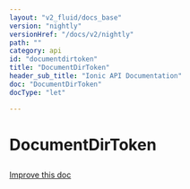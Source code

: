 ```yaml
---
layout: "v2_fluid/docs_base"
version: "nightly"
versionHref: "/docs/v2/nightly"
path: ""
category: api
id: "documentdirtoken"
title: "DocumentDirToken"
header_sub_title: "Ionic API Documentation"
doc: "DocumentDirToken"
docType: "let"

---
```










<h1 class="api-title">
<a class="anchor" name="document-dir-token" href="#document-dir-token"></a>

DocumentDirToken





</h1>

<a class="improve-v2-docs" href="http://github.com/driftyco/ionic/edit/master//src/platform/platform.ts#L855">
Improve this doc
</a>










<!-- @usage tag -->


<!-- @property tags -->



<!-- instance methods on the class -->




<!-- related link --><!-- end content block -->


<!-- end body block -->

